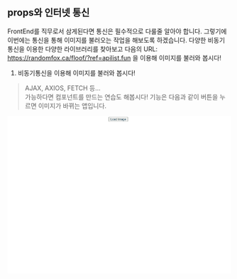## props와 인터넷 통신

FrontEnd를 직무로서 삼게된다면 통신은 필수적으로 다룰줄 알아야 합니다. 그렇기에 이번에는 통신을 통해 이미지를 불러오는 작업을 해보도록 하겠습니다. 다양한 비동기 통신을 이용한 다양한 라이브러리를 찾아보고 다음의 URL: https://randomfox.ca/floof/?ref=apilist.fun 을 이용해 이미지를 불러와 봅시다!

1. 비동기통신을 이용해 이미지를 불러와 봅시다!
> AJAX, AXIOS, FETCH 등...<br>
> 가능하다면 컴포넌트를 만드는 연습도 해봅시다!
기능은 다음과 같이 버튼을 누르면 이미지가 바뀌는 앱입니다.

![샘플](./sample/sample.gif)